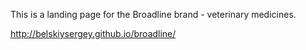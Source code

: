 This is a landing page for the Broadline brand - veterinary medicines.

http://belskiysergey.github.io/broadline/
